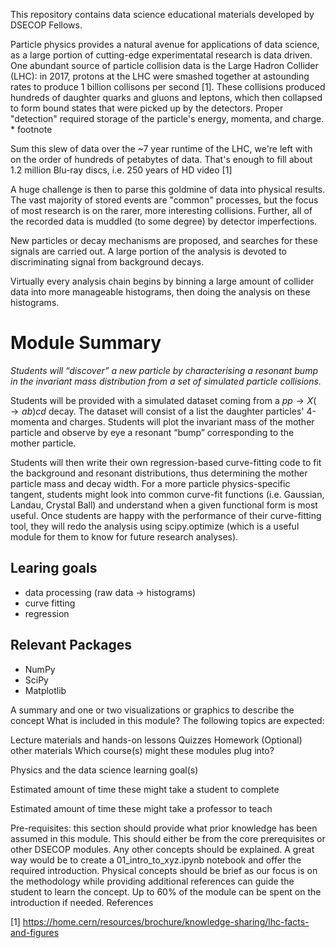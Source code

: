 This repository contains data science educational materials developed by DSECOP Fellows.


Particle physics provides a natural avenue for applications of data science, as a large portion of cutting-edge experimentatal research is data driven. One abundant source of particle collision data is the Large Hadron Collider (LHC): in 2017, protons at the LHC were smashed together at astounding rates to produce 1 billion collisons per second [1]. These collisions produced hundreds of daughter quarks and gluons and leptons, which then collapsed to form bound states that were picked up by the detectors. Proper "detection" required storage of the particle's energy, momenta, and charge. * footnote

Sum this slew of data over the ~7 year runtime of the LHC, we're left with on the order of hundreds of petabytes of data. That's enough to fill about 1.2 million Blu-ray discs, i.e. 250 years of HD video [1]

A huge challenge is then to parse this goldmine of data into physical results. The vast majority of stored events are "common" processes, but the focus of most research is on the rarer, more interesting collisions. Further, all of the recorded data is muddled (to some degree) by detector imperfections. 

New particles or decay mechanisms are proposed, and searches for these signals are carried out. A large portion of the analysis is devoted to discriminating signal from background decays.
   
Virtually every analysis chain begins by binning a large amount of collider data into more manageable histograms, then doing the analysis on these histograms.

# Module Summary

*Students will “discover” a new particle by characterising a resonant bump in the invariant mass distribution from a set of simulated particle collisions.*

Students will be provided with a simulated dataset coming from a $pp \rightarrow X(\rightarrow ab)cd$ decay. The dataset will consist of a list the daughter particles' 4-momenta and charges. Students will plot the invariant mass of the mother particle and observe by eye a resonant “bump” corresponding to the mother particle.

Students will then write their own regression-based curve-fitting code to fit the background and resonant distributions, thus determining the mother particle mass and decay width. For a more particle physics-specific tangent, students might look into common curve-fit functions (i.e. Gaussian, Landau, Crystal Ball) and understand when a given functional form is most useful. Once students are happy with the performance of their curve-fitting tool, they will redo the analysis using scipy.optimize (which is a useful module for them to know for future research analyses).

## Learing goals
- data processing (raw data → histograms)
- curve fitting
- regression

## Relevant Packages
- NumPy
- SciPy
- Matplotlib


A summary and one or two visualizations or graphics to describe the concept What is included in this module? The following topics are expected: 

Lecture materials and hands-on lessons Quizzes Homework (Optional) other materials Which course(s) might these modules plug into? 

Physics and the data science learning goal(s) 

Estimated amount of time these might take a student to complete

Estimated amount of time these might take a professor to teach 

Pre-requisites: this section should provide what prior knowledge has been assumed in this module. This should either be from the core prerequisites or other DSECOP modules. Any other concepts should be explained. A great way would be to create a 01_intro_to_xyz.ipynb notebook and offer the required introduction. Physical concepts should be brief as our focus is on the methodology while providing additional references can guide the student to learn the concept. Up to 60% of the module can be spent on the introduction if needed. References

[1] https://home.cern/resources/brochure/knowledge-sharing/lhc-facts-and-figures
